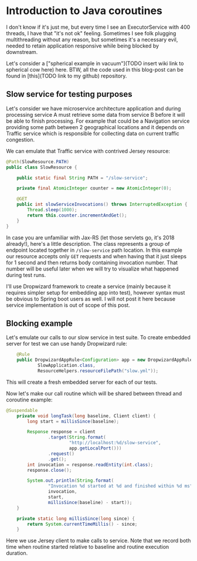 # Introduction to Java coroutines

I don't know if it's just me, but every time I see an ExecutorService
with 400 threads, I have that "it's not ok" feeling. Sometimes I see
folk plugging multithreading without any reason, but sometimes it's a
necessary evil, needed to retain application responsive while being
blocked by downstream.

Let's consider a ["spherical example in vacuum"](TODO insert wiki link
to spherical cow here) here. BTW, all the code used in this blog-post
can be found in [this](TODO link to my github) repository.

## Slow service for testing purposes

Let's consider we have microservice architecture application and
during processing service A must retrieve some data from service B
before it will be able to finish processing. For example that could be
a Navigation service providing some path between 2 geographical
locations and it depends on Traffic service which is responsible for
collecting data on current traffic congestion.

We can emulate that Traffic service with contrived Jersey resource:

```java
@Path(SlowResource.PATH)
public class SlowResource {

    public static final String PATH = "/slow-service";

    private final AtomicInteger counter = new AtomicInteger(0);

    @GET
    public int slowServiceInvocations() throws InterruptedException {
        Thread.sleep(1000);
        return this.counter.incrementAndGet();
    }
}
```

In case you are unfamiliar with Jax-RS (let those servlets go, it's
2018 already!), here's a little description. The class represents a
group of endpoint located together in `/slow-service` path location.
In this example our resource accepts only `GET` requests and when
having that it just sleeps for 1 second and then returns body containing
invocation number. That number will be useful later when we will try to
visualize what happened during test runs.

I'll use Dropwizard framework to create a service (mainly because it
requires simpler setup for embedding app into test), however syntax
must be obvious to Spring boot users as well. I will not post it here
because service implementation is out of scope of this post.

## Blocking example

Let's emulate our calls to our slow service in test suite. To create
embedded server for test we can use handy Dropwizard rule:

```java
    @Rule
    public DropwizardAppRule<Configuration> app = new DropwizardAppRule<>(
            SlowApplication.class,
            ResourceHelpers.resourceFilePath("slow.yml"));
```

This will create a fresh embedded server for each of our tests.

Now let's make our call routine which will be shared between thread and
coroutine example:

```java
@Suspendable
    private void longTask(long baseline, Client client) {
        long start = millisSince(baseline);

        Response response = client
                .target(String.format(
                        "http://localhost:%d/slow-service",
                        app.getLocalPort()))
                .request()
                .get();
        int invocation = response.readEntity(int.class);
        response.close();

        System.out.println(String.format(
                "Invocation %d started at %d and finished within %d ms",
                invocation,
                start,
                millisSince(baseline) - start));
    }

    private static long millisSince(long since) {
        return System.currentTimeMillis() - since;
    }
```

Here we use Jersey client to make calls to service. Note that we record
both time when routine started relative to baseline and routine
execution duration.